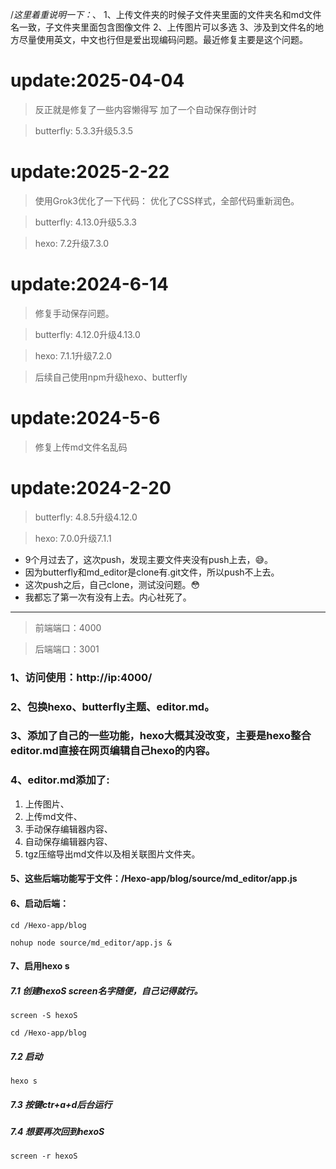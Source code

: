 /*这里着重说明一下：*、
1、上传文件夹的时候子文件夹里面的文件夹名和md文件名一致，子文件夹里面包含图像文件
2、上传图片可以多选
3、涉及到文件名的地方尽量使用英文，中文也行但是爱出现编码问题。最近修复主要是这个问题。

# update:2025-04-04

> 反正就是修复了一些内容懒得写
> 加了一个自动保存倒计时

> butterfly: 5.3.3升级5.3.5

# update:2025-2-22

> 使用Grok3优化了一下代码：
> 优化了CSS样式，全部代码重新润色。

> butterfly: 4.13.0升级5.3.3

> hexo: 7.2升级7.3.0

# update:2024-6-14
> 修复手动保存问题。

> butterfly: 4.12.0升级4.13.0

> hexo: 7.1.1升级7.2.0

> 后续自己使用npm升级hexo、butterfly

# update:2024-5-6
> 修复上传md文件名乱码

# update:2024-2-20
> butterfly: 4.8.5升级4.12.0

> hexo: 7.0.0升级7.1.1

- 9个月过去了，这次push，发现主要文件夹没有push上去，😅。
- 因为butterfly和md_editor是clone有.git文件，所以push不上去。
- 这次push之后，自己clone，测试没问题。😳
- 我都忘了第一次有没有上去。内心社死了。
------------------------
> 前端端口：4000

> 后端端口：3001

### 1、访问使用：http://ip:4000/

### 2、包换hexo、butterfly主题、editor.md。

### 3、添加了自己的一些功能，hexo大概其没改变，主要是hexo整合editor.md直接在网页编辑自己hexo的内容。

### 4、editor.md添加了:
1. 上传图片、
2. 上传md文件、
3. 手动保存编辑器内容、
4. 自动保存编辑器内容、
5. tgz压缩导出md文件以及相关联图片文件夹。

#### 5、这些后端功能写于文件：/Hexo-app/blog/source/md_editor/app.js

#### 6、启动后端：

`cd /Hexo-app/blog`

`nohup node source/md_editor/app.js &`

#### 7、启用hexo s

##### 7.1 创建hexoS screen名字随便，自己记得就行。

`screen -S hexoS`

`cd /Hexo-app/blog`

##### 7.2 启动

`hexo s`

##### 7.3 按键ctr+a+d后台运行

##### 7.4 想要再次回到hexoS

`screen -r hexoS`
